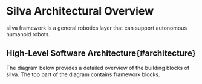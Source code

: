 # Silva Architectural Overview

silva framework is a general robotics layer that can support autonomous humanoid robots.

## High-Level Software Architecture{#architecture}
The diagram below provides a detailed overview of the building blocks of silva. The top part of the diagram contains framework blocks.

